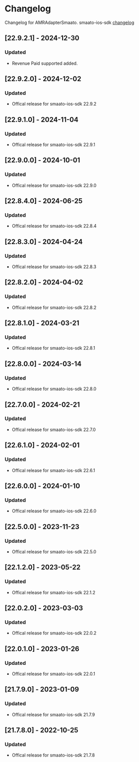 # Changelog

Changelog for AMRAdapterSmaato. 
smaato-ios-sdk [changelog](https://developers.smaato.com/publishers/nextgen-sdk-ios-changelog/)

## [22.9.2.1] - 2024-12-30
### Updated
- Revenue Paid supported added.

## [22.9.2.0] - 2024-12-02
### Updated
- Offical release for smaato-ios-sdk 22.9.2

## [22.9.1.0] - 2024-11-04
### Updated
- Offical release for smaato-ios-sdk 22.9.1

## [22.9.0.0] - 2024-10-01
### Updated
- Offical release for smaato-ios-sdk 22.9.0

## [22.8.4.0] - 2024-06-25
### Updated
- Offical release for smaato-ios-sdk 22.8.4

## [22.8.3.0] - 2024-04-24
### Updated
- Offical release for smaato-ios-sdk 22.8.3

## [22.8.2.0] - 2024-04-02
### Updated
- Offical release for smaato-ios-sdk 22.8.2

## [22.8.1.0] - 2024-03-21
### Updated
- Offical release for smaato-ios-sdk 22.8.1

## [22.8.0.0] - 2024-03-14
### Updated
- Offical release for smaato-ios-sdk 22.8.0

## [22.7.0.0] - 2024-02-21
### Updated
- Offical release for smaato-ios-sdk 22.7.0

## [22.6.1.0] - 2024-02-01
### Updated
- Offical release for smaato-ios-sdk 22.6.1

## [22.6.0.0] - 2024-01-10
### Updated
- Offical release for smaato-ios-sdk 22.6.0

## [22.5.0.0] - 2023-11-23
### Updated
- Offical release for smaato-ios-sdk 22.5.0

## [22.1.2.0] - 2023-05-22
### Updated
- Offical release for smaato-ios-sdk 22.1.2

## [22.0.2.0] - 2023-03-03
### Updated
- Offical release for smaato-ios-sdk 22.0.2

## [22.0.1.0] - 2023-01-26
### Updated
- Offical release for smaato-ios-sdk 22.0.1

## [21.7.9.0] - 2023-01-09
### Updated
- Offical release for smaato-ios-sdk 21.7.9

## [21.7.8.0] - 2022-10-25
### Updated
- Offical release for smaato-ios-sdk 21.7.8
